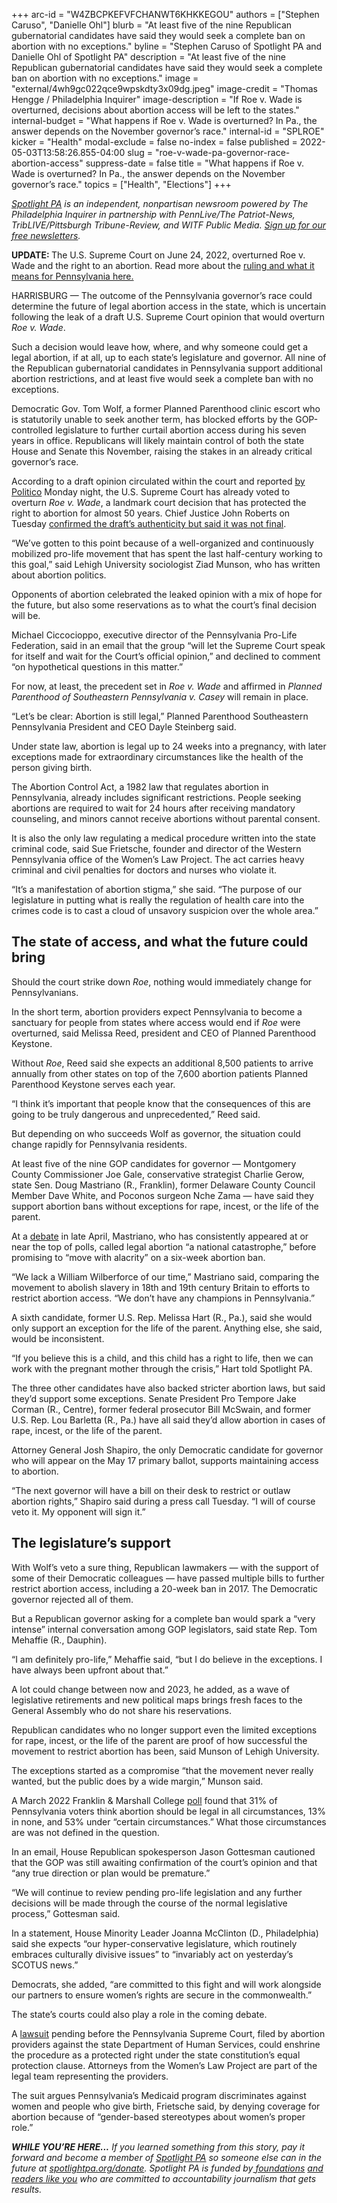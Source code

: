 +++
arc-id = "W4ZBCPKEFVFCHANWT6KHKKEGOU"
authors = ["Stephen Caruso", "Danielle Ohl"]
blurb = "At least five of the nine Republican gubernatorial candidates have said they would seek a complete ban on abortion with no exceptions."
byline = "Stephen Caruso of Spotlight PA and Danielle Ohl of Spotlight PA"
description = "At least five of the nine Republican gubernatorial candidates have said they would seek a complete ban on abortion with no exceptions."
image = "external/4wh9gc022qce9wpskdty3x09dg.jpeg"
image-credit = "Thomas Hengge / Philadelphia Inquirer"
image-description = "If Roe v. Wade is overturned, decisions about abortion access will be left to the states."
internal-budget = "What happens if Roe v. Wade is overturned? In Pa., the answer depends on the November governor’s race."
internal-id = "SPLROE"
kicker = "Health"
modal-exclude = false
no-index = false
published = 2022-05-03T13:58:26.855-04:00
slug = "roe-v-wade-pa-governor-race-abortion-access"
suppress-date = false
title = "What happens if Roe v. Wade is overturned? In Pa., the answer depends on the November governor’s race."
topics = ["Health", "Elections"]
+++

<a href="https://www.spotlightpa.org/"><i>Spotlight PA</i></a><i> is an independent, nonpartisan newsroom powered by The Philadelphia Inquirer in partnership with PennLive/The Patriot-News, TribLIVE/Pittsburgh Tribune-Review, and WITF Public Media. </i><a href="https://www.spotlightpa.org/newsletters"><i>Sign up for our free newsletters</i></a><i>.</i>

<b>UPDATE: </b>The U.S. Supreme Court on June 24, 2022, overturned Roe v. Wade and the right to an abortion. Read more about the <a href="https://www.spotlightpa.org/news/2022/06/roe-v-wade-supreme-court-overturn-pennsylvania/">ruling and what it means for Pennsylvania here.</a>

HARRISBURG — The outcome of the Pennsylvania governor’s race could determine the future of legal abortion access in the state, which is uncertain following the leak of a draft U.S. Supreme Court opinion that would overturn <i>Roe v. Wade</i>.

Such a decision would leave how, where, and why someone could get a legal abortion, if at all, up to each state’s legislature and governor. All nine of the Republican gubernatorial candidates in Pennsylvania support additional abortion restrictions, and at least five would seek a complete ban with no exceptions.

Democratic Gov. Tom Wolf, a former Planned Parenthood clinic escort who is statutorily unable to seek another term, has blocked efforts by the GOP-controlled legislature to further curtail abortion access during his seven years in office. Republicans will likely maintain control of both the state House and Senate this November, raising the stakes in an already critical governor’s race.

<script src="https://www.spotlightpa.org/embed.js" async></script><div data-spl-embed-version="1" data-spl-src="https://www.spotlightpa.org/embeds/newsletter/"></div>

According to a draft opinion circulated within the court and reported <a href="https://www.politico.com/news/2022/05/02/supreme-court-abortion-draft-opinion-00029473">by Politico</a> Monday night, the U.S. Supreme Court has already voted to overturn <i>Roe v. Wade</i>, a landmark court decision that has protected the right to abortion for almost 50 years. Chief Justice John Roberts on Tuesday <a href="https://www.washingtonpost.com/politics/2022/05/03/supreme-court-leak-investigation-abortion-roe-wade/">confirmed the draft’s authenticity but said it was not final</a>.

“We’ve gotten to this point because of a well-organized and continuously mobilized pro-life movement that has spent the last half-century working to this goal,” said Lehigh University sociologist Ziad Munson, who has written about abortion politics.

Opponents of abortion celebrated the leaked opinion with a mix of hope for the future, but also some reservations as to what the court’s final decision will be.

Michael Ciccocioppo, executive director of the Pennsylvania Pro-Life Federation, said in an email that the group “will let the Supreme Court speak for itself and wait for the Court’s official opinion,” and declined to comment “on hypothetical questions in this matter.”

For now, at least, the precedent set in <i>Roe v. Wade</i> and affirmed in <i>Planned Parenthood of Southeastern Pennsylvania v. Casey</i> will remain in place.

“Let’s be clear: Abortion is still legal,” Planned Parenthood Southeastern Pennsylvania President and CEO Dayle Steinberg said.

Under state law, abortion is legal up to 24 weeks into a pregnancy, with later exceptions made for extraordinary circumstances like the health of the person giving birth.

The Abortion Control Act, a 1982 law that regulates abortion in Pennsylvania, already includes significant restrictions. People seeking abortions are required to wait for 24 hours after receiving mandatory counseling, and minors cannot receive abortions without parental consent.

It is also the only law regulating a medical procedure written into the state criminal code, said Sue Frietsche, founder and director of the Western Pennsylvania office of the Women’s Law Project. The act carries heavy criminal and civil penalties for doctors and nurses who violate it.

“It’s a manifestation of abortion stigma,” she said. “The purpose of our legislature in putting what is really the regulation of health care into the crimes code is to cast a cloud of unsavory suspicion over the whole area.”

## The state of access, and what the future could bring

Should the court strike down <i>Roe</i>, nothing would immediately change for Pennsylvanians.

In the short term, abortion providers expect Pennsylvania to become a sanctuary for people from states where access would end if <i>Roe</i> were overturned, said Melissa Reed, president and CEO of Planned Parenthood Keystone.

Without <i>Roe</i>, Reed said she expects an additional 8,500 patients to arrive annually from other states on top of the 7,600 abortion patients Planned Parenthood Keystone serves each year.

“I think it’s important that people know that the consequences of this are going to be truly dangerous and unprecedented,” Reed said.

But depending on who succeeds Wolf as governor, the situation could change rapidly for Pennsylvania residents.

At least five of the nine GOP candidates for governor — Montgomery County Commissioner Joe Gale, conservative strategist Charlie Gerow, state Sen. Doug Mastriano (R., Franklin), former Delaware County Council Member Dave White, and Poconos surgeon Nche Zama — have said they support abortion bans without exceptions for rape, incest, or the life of the parent.

At a <a href="https://www.youtube.com/watch?v=lFFX5zwZTUw">debate</a> in late April, Mastriano, who has consistently appeared at or near the top of polls, called legal abortion “a national catastrophe,” before promising to “move with alacrity” on a six-week abortion ban.

“We lack a William Wilberforce of our time,” Mastriano said, comparing the movement to abolish slavery in 18th and 19th century Britain to efforts to restrict abortion access. “We don’t have any champions in Pennsylvania.”

A sixth candidate, former U.S. Rep. Melissa Hart (R., Pa.), said she would only support an exception for the life of the parent. Anything else, she said, would be inconsistent.

“If you believe this is a child, and this child has a right to life, then we can work with the pregnant mother through the crisis,” Hart told Spotlight PA.

The three other candidates have also backed stricter abortion laws, but said they’d support some exceptions. Senate President Pro Tempore Jake Corman (R., Centre), former federal prosecutor Bill McSwain, and former U.S. Rep. Lou Barletta (R., Pa.) have all said they’d allow abortion in cases of rape, incest, or the life of the parent.

Attorney General Josh Shapiro, the only Democratic candidate for governor who will appear on the May 17 primary ballot, supports maintaining access to abortion.

“The next governor will have a bill on their desk to restrict or outlaw abortion rights,” Shapiro said during a press call Tuesday. “I will of course veto it. My opponent will sign it.”

## The legislature’s support

With Wolf’s veto a sure thing, Republican lawmakers — with the support of some of their Democratic colleagues — have passed multiple bills to further restrict abortion access, including a 20-week ban in 2017. The Democratic governor rejected all of them.

But a Republican governor asking for a complete ban would spark a “very intense” internal conversation among GOP legislators, said state Rep. Tom Mehaffie (R., Dauphin).

“I am definitely pro-life,” Mehaffie said, “but I do believe in the exceptions. I have always been upfront about that.”

A lot could change between now and 2023, he added, as a wave of legislative retirements and new political maps brings fresh faces to the General Assembly who do not share his reservations.

Republican candidates who no longer support even the limited exceptions for rape, incest, or the life of the parent are proof of how successful the movement to restrict abortion has been, said Munson of Lehigh University.

The exceptions started as a compromise “that the movement never really wanted, but the public does by a wide margin,” Munson said.

A March 2022 Franklin &amp; Marshall College <a href="https://drive.google.com/file/d/1cBTrVE0kMEaaQoxzmQzO5lOg8iNTXtaM/view">poll</a> found that 31% of Pennsylvania voters think abortion should be legal in all circumstances, 13% in none, and 53% under “certain circumstances.” What those circumstances are was not defined in the question.

In an email, House Republican spokesperson Jason Gottesman cautioned that the GOP was still awaiting confirmation of the court’s opinion and that “any true direction or plan would be premature.”

“We will continue to review pending pro-life legislation and any further decisions will be made through the course of the normal legislative process,” Gottesman said.

In a statement, House Minority Leader Joanna McClinton (D., Philadelphia) said she expects “our hyper-conservative legislature, which routinely embraces culturally divisive issues” to “invariably act on yesterday’s SCOTUS news.”

<script src="https://www.spotlightpa.org/embed.js" async></script><div data-spl-embed-version="1" data-spl-src="https://www.spotlightpa.org/embeds/donate/"></div>

Democrats, she added, “are committed to this fight and will work alongside our partners to ensure women’s rights are secure in the commonwealth.”

The state’s courts could also play a role in the coming debate.

A <a href="https://www.womenslawproject.org/2019/05/07/allegheny-reproductive-health-center-v-pa-department-of-human-services-medicaid-case/">lawsuit</a> pending before the Pennsylvania Supreme Court, filed by abortion providers against the state Department of Human Services, could enshrine the procedure as a protected right under the state constitution’s equal protection clause. Attorneys from the Women’s Law Project are part of the legal team representing the providers.

The suit argues Pennsylvania’s Medicaid program discriminates against women and people who give birth, Frietsche said, by denying coverage for abortion because of “gender-based stereotypes about women’s proper role.”

<i><b>WHILE YOU’RE HERE...</b></i><i> If you learned something from this story, pay it forward and become a member of </i><a href="https://www.spotlightpa.org/"><i>Spotlight PA</i></a><i> so someone else can in the future at </i><a href="http://spotlightpa.org/donate"><i>spotlightpa.org/donate</i></a><i>. Spotlight PA is funded by</i><a href="https://www.spotlightpa.org/support"><i> foundations</i></a><i> </i><a href="https://www.spotlightpa.org/support"><i>and readers like you</i></a><i> who are committed to accountability journalism that gets results.</i>
